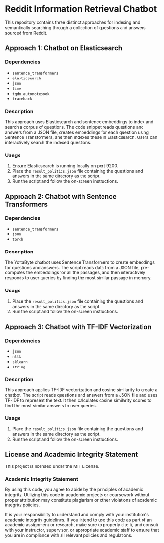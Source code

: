 # Reddit Information Retrieval Chatbot

This repository contains three distinct approaches for indexing and semantically searching through a collection of questions and answers sourced from Reddit.

## Approach 1: Chatbot on Elasticsearch

### Dependencies

- `sentence_transformers`
- `elasticsearch`
- `json`
- `time`
- `tqdm.autonotebook`
- `traceback`

### Description

This approach uses Elasticsearch and sentence embeddings to index and search a corpus of questions. The code snippet reads questions and answers from a JSON file, creates embeddings for each question using Sentence Transformers, and then indexes these in Elasticsearch. Users can interactively search the indexed questions.

### Usage

1. Ensure Elasticsearch is running locally on port 9200.
2. Place the `result_politics.json` file containing the questions and answers in the same directory as the script.
3. Run the script and follow the on-screen instructions.

## Approach 2: Chatbot with Sentence Transformers

### Dependencies

- `sentence_transformers`
- `json`
- `torch`

### Description

The YottaByte chatbot uses Sentence Transformers to create embeddings for questions and answers. The script reads data from a JSON file, pre-computes the embeddings for all the passages, and then interactively responds to user queries by finding the most similar passage in memory.

### Usage

1. Place the `result_politics.json` file containing the questions and answers in the same directory as the script.
2. Run the script and follow the on-screen instructions.

## Approach 3: Chatbot with TF-IDF Vectorization

### Dependencies

- `json`
- `nltk`
- `sklearn`
- `string`

### Description

This approach applies TF-IDF vectorization and cosine similarity to create a chatbot. The script reads questions and answers from a JSON file and uses TF-IDF to represent the text. It then calculates cosine similarity scores to find the most similar answers to user queries.

### Usage

1. Place the `result_politics.json` file containing the questions and answers in the same directory as the script.
2. Run the script and follow the on-screen instructions.

## License and Academic Integrity Statement

This project is licensed under the MIT License.

### Academic Integrity Statement

By using this code, you agree to abide by the principles of academic integrity. Utilizing this code in academic projects or coursework without proper attribution may constitute plagiarism or other violations of academic integrity policies.

It is your responsibility to understand and comply with your institution's academic integrity guidelines. If you intend to use this code as part of an academic assignment or research, make sure to properly cite it, and consult with your instructor, supervisor, or appropriate academic staff to ensure that you are in compliance with all relevant policies and regulations.

